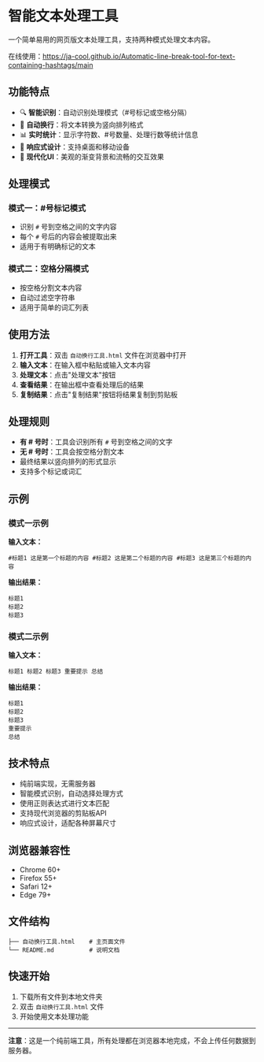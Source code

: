 # 智能文本处理工具

一个简单易用的网页版文本处理工具，支持两种模式处理文本内容。

在线使用：https://ja-cool.github.io/Automatic-line-break-tool-for-text-containing-hashtags/main

## 功能特点

- 🔍 **智能识别**：自动识别处理模式（#号标记或空格分隔）
- 🔄 **自动换行**：将文本转换为竖向排列格式
- 📊 **实时统计**：显示字符数、#号数量、处理行数等统计信息
- 📱 **响应式设计**：支持桌面和移动设备
- 🎨 **现代化UI**：美观的渐变背景和流畅的交互效果

## 处理模式

### 模式一：#号标记模式
- 识别 `#` 号到空格之间的文字内容
- 每个 `#` 号后的内容会被提取出来
- 适用于有明确标记的文本

### 模式二：空格分隔模式
- 按空格分割文本内容
- 自动过滤空字符串
- 适用于简单的词汇列表

## 使用方法

1. **打开工具**：双击 `自动换行工具.html` 文件在浏览器中打开
2. **输入文本**：在输入框中粘贴或输入文本内容
3. **处理文本**：点击"处理文本"按钮
4. **查看结果**：在输出框中查看处理后的结果
5. **复制结果**：点击"复制结果"按钮将结果复制到剪贴板

## 处理规则

- **有 # 号时**：工具会识别所有 `#` 号到空格之间的文字
- **无 # 号时**：工具会按空格分割文本
- 最终结果以竖向排列的形式显示
- 支持多个标记或词汇

## 示例

### 模式一示例

**输入文本：**
```
#标题1 这是第一个标题的内容 #标题2 这是第二个标题的内容 #标题3 这是第三个标题的内容
```

**输出结果：**
```
标题1
标题2
标题3
```

### 模式二示例

**输入文本：**
```
标题1 标题2 标题3 重要提示 总结
```

**输出结果：**
```
标题1
标题2
标题3
重要提示
总结
```

## 技术特点

- 纯前端实现，无需服务器
- 智能模式识别，自动选择处理方式
- 使用正则表达式进行文本匹配
- 支持现代浏览器的剪贴板API
- 响应式设计，适配各种屏幕尺寸

## 浏览器兼容性

- Chrome 60+
- Firefox 55+
- Safari 12+
- Edge 79+

## 文件结构

```
├── 自动换行工具.html    # 主页面文件
└── README.md          # 说明文档
```

## 快速开始

1. 下载所有文件到本地文件夹
2. 双击 `自动换行工具.html` 文件
3. 开始使用文本处理功能

---

**注意**：这是一个纯前端工具，所有处理都在浏览器本地完成，不会上传任何数据到服务器。 
